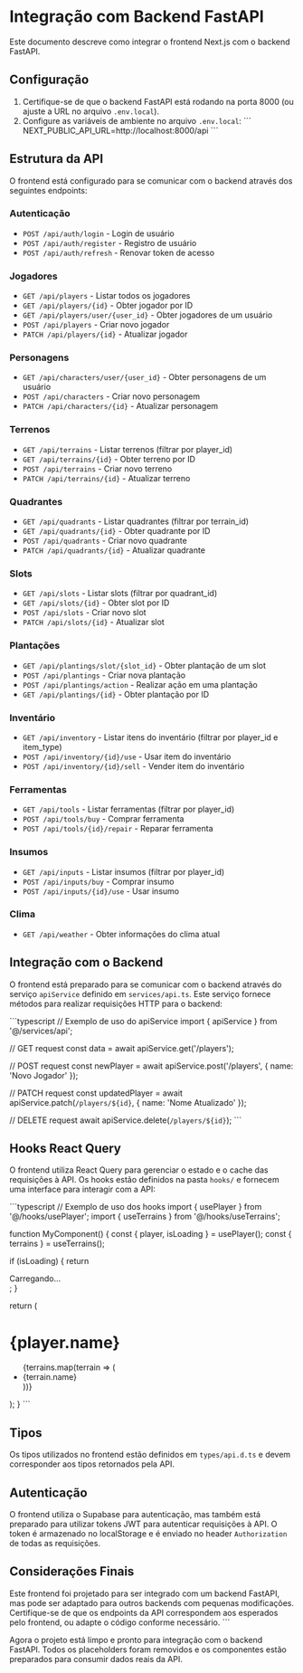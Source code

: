 # Integração com Backend FastAPI

Este documento descreve como integrar o frontend Next.js com o backend FastAPI.

## Configuração

1. Certifique-se de que o backend FastAPI está rodando na porta 8000 (ou ajuste a URL no arquivo `.env.local`).
2. Configure as variáveis de ambiente no arquivo `.env.local`:
   \`\`\`
   NEXT_PUBLIC_API_URL=http://localhost:8000/api
   \`\`\`

## Estrutura da API

O frontend está configurado para se comunicar com o backend através dos seguintes endpoints:

### Autenticação
- `POST /api/auth/login` - Login de usuário
- `POST /api/auth/register` - Registro de usuário
- `POST /api/auth/refresh` - Renovar token de acesso

### Jogadores
- `GET /api/players` - Listar todos os jogadores
- `GET /api/players/{id}` - Obter jogador por ID
- `GET /api/players/user/{user_id}` - Obter jogadores de um usuário
- `POST /api/players` - Criar novo jogador
- `PATCH /api/players/{id}` - Atualizar jogador

### Personagens
- `GET /api/characters/user/{user_id}` - Obter personagens de um usuário
- `POST /api/characters` - Criar novo personagem
- `PATCH /api/characters/{id}` - Atualizar personagem

### Terrenos
- `GET /api/terrains` - Listar terrenos (filtrar por player_id)
- `GET /api/terrains/{id}` - Obter terreno por ID
- `POST /api/terrains` - Criar novo terreno
- `PATCH /api/terrains/{id}` - Atualizar terreno

### Quadrantes
- `GET /api/quadrants` - Listar quadrantes (filtrar por terrain_id)
- `GET /api/quadrants/{id}` - Obter quadrante por ID
- `POST /api/quadrants` - Criar novo quadrante
- `PATCH /api/quadrants/{id}` - Atualizar quadrante

### Slots
- `GET /api/slots` - Listar slots (filtrar por quadrant_id)
- `GET /api/slots/{id}` - Obter slot por ID
- `POST /api/slots` - Criar novo slot
- `PATCH /api/slots/{id}` - Atualizar slot

### Plantações
- `GET /api/plantings/slot/{slot_id}` - Obter plantação de um slot
- `POST /api/plantings` - Criar nova plantação
- `POST /api/plantings/action` - Realizar ação em uma plantação
- `GET /api/plantings/{id}` - Obter plantação por ID

### Inventário
- `GET /api/inventory` - Listar itens do inventário (filtrar por player_id e item_type)
- `POST /api/inventory/{id}/use` - Usar item do inventário
- `POST /api/inventory/{id}/sell` - Vender item do inventário

### Ferramentas
- `GET /api/tools` - Listar ferramentas (filtrar por player_id)
- `POST /api/tools/buy` - Comprar ferramenta
- `POST /api/tools/{id}/repair` - Reparar ferramenta

### Insumos
- `GET /api/inputs` - Listar insumos (filtrar por player_id)
- `POST /api/inputs/buy` - Comprar insumo
- `POST /api/inputs/{id}/use` - Usar insumo

### Clima
- `GET /api/weather` - Obter informações do clima atual

## Integração com o Backend

O frontend está preparado para se comunicar com o backend através do serviço `apiService` definido em `services/api.ts`. Este serviço fornece métodos para realizar requisições HTTP para o backend:

\`\`\`typescript
// Exemplo de uso do apiService
import { apiService } from '@/services/api';

// GET request
const data = await apiService.get('/players');

// POST request
const newPlayer = await apiService.post('/players', { name: 'Novo Jogador' });

// PATCH request
const updatedPlayer = await apiService.patch(`/players/${id}`, { name: 'Nome Atualizado' });

// DELETE request
await apiService.delete(`/players/${id}`);
\`\`\`

## Hooks React Query

O frontend utiliza React Query para gerenciar o estado e o cache das requisições à API. Os hooks estão definidos na pasta `hooks/` e fornecem uma interface para interagir com a API:

\`\`\`typescript
// Exemplo de uso dos hooks
import { usePlayer } from '@/hooks/usePlayer';
import { useTerrains } from '@/hooks/useTerrains';

function MyComponent() {
  const { player, isLoading } = usePlayer();
  const { terrains } = useTerrains();

  if (isLoading) {
    return <div>Carregando...</div>;
  }

  return (
    <div>
      <h1>{player.name}</h1>
      <ul>
        {terrains.map(terrain => (
          <li key={terrain.id}>{terrain.name}</li>
        ))}
      </ul>
    </div>
  );
}
\`\`\`

## Tipos

Os tipos utilizados no frontend estão definidos em `types/api.d.ts` e devem corresponder aos tipos retornados pela API.

## Autenticação

O frontend utiliza o Supabase para autenticação, mas também está preparado para utilizar tokens JWT para autenticar requisições à API. O token é armazenado no localStorage e é enviado no header `Authorization` de todas as requisições.

## Considerações Finais

Este frontend foi projetado para ser integrado com um backend FastAPI, mas pode ser adaptado para outros backends com pequenas modificações. Certifique-se de que os endpoints da API correspondem aos esperados pelo frontend, ou adapte o código conforme necessário.
\`\`\`

Agora o projeto está limpo e pronto para integração com o backend FastAPI. Todos os placeholders foram removidos e os componentes estão preparados para consumir dados reais da API.
